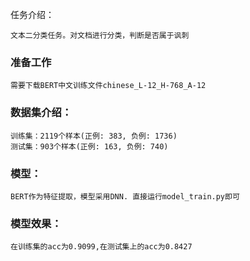 任务介绍：

    文本二分类任务。对文档进行分类，判断是否属于讽刺

### 准备工作
    需要下载BERT中文训练文件chinese_L-12_H-768_A-12

### 数据集介绍：
    训练集：2119个样本(正例: 383, 负例: 1736)
    测试集：903个样本(正例: 163, 负例: 740)

### 模型：

    BERT作为特征提取，模型采用DNN. 直接运行model_train.py即可

### 模型效果：
    
    在训练集的acc为0.9099,在测试集上的acc为0.8427

